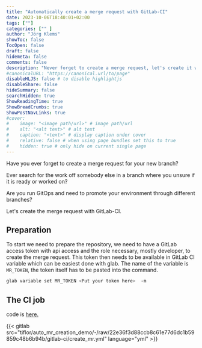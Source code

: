 ```yaml
---
title: "Automatically create a merge request with GitLab-CI"
date: 2023-10-06T18:40:01+02:00
tags: [""]
categories: ["" ]
author: "Jörg Klems"
showToc: false
TocOpen: false
draft: false
hidemeta: false
comments: false
description: "Never forget to create a merge request, let's create it with GitLab-CI"
#canonicalURL: "https://canonical.url/to/page"
disableHLJS: false # to disable highlightjs
disableShare: false
hideSummary: false
searchHidden: true
ShowReadingTime: true
ShowBreadCrumbs: true
ShowPostNavLinks: true
#cover:
#    image: "<image path/url>" # image path/url
#    alt: "<alt text>" # alt text
#    caption: "<text>" # display caption under cover
#    relative: false # when using page bundles set this to true
#    hidden: true # only hide on current single page
---
```


Have you ever forget to create a merge request for your new branch?

Ever search for the work off somebody else in a branch where you unsure if it is ready or worked on?

Are you run GitOps and need to promote your environment through different branches?

Let's create the merge request with GitLab-CI.

## Preparation

To start we need to prepare the repository, we need to have a GitLab access token with api access and the role necessary, mostly developer, to create the merge request.
This token then needs to be available in GitLab CI variable which can be easiest done with glab.
The name of the variable is `MR_TOKEN`, the token itself has to be pasted into the command.

```bash
glab variable set MR_TOKEN <Put your token here>  -m
```

## The CI job

code is [here.](https://gitlab.com/tiflor/auto_mr_creation_demo/-/blob/main/gitlab-ci/create_mr.yml?ref_type=heads)

{{< gitlab src="tiflor/auto_mr_creation_demo/-/raw/22e36f3d88ccb8c61e77d6dc1b59859c48b6b94b/gitlab-ci/create_mr.yml" language="yml" >}}
